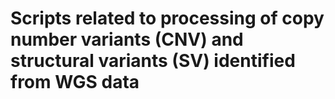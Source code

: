# Scripts related to processing of copy number variants (CNV) and structural variants (SV) identified from WGS data
